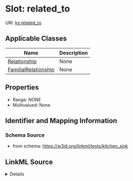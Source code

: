 # Slot: related_to

URI: [ks:related_to](https://w3id.org/linkml/tests/kitchen_sink/related_to)



<!-- no inheritance hierarchy -->




## Applicable Classes

| Name | Description |
| --- | --- |
[Relationship](Relationship.md) | None
[FamilialRelationship](FamilialRelationship.md) | None






## Properties

* Range: NONE
* Multivalued: None







## Identifier and Mapping Information







### Schema Source


* from schema: https://w3id.org/linkml/tests/kitchen_sink




## LinkML Source

<details>
```yaml
name: related to
from_schema: https://w3id.org/linkml/tests/kitchen_sink
rank: 1000
alias: related_to
domain_of:
- Relationship

```
</details>